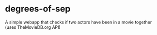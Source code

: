 # degrees-of-sep
A simple webapp that checks if two actors have been in a movie together (uses TheMovieDB.org API)
